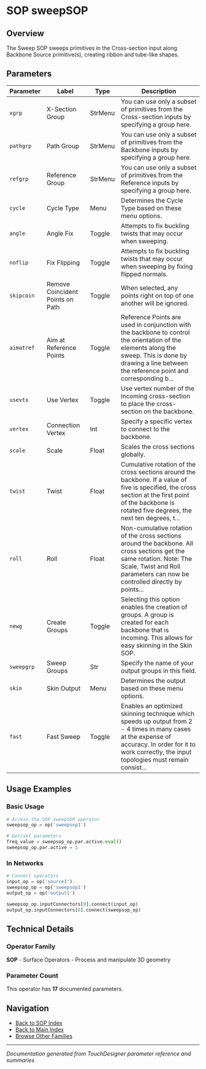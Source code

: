 # SOP sweepSOP

## Overview

The Sweep SOP sweeps primitives in the Cross-section input along Backbone Source primitive(s), creating ribbon and tube-like shapes.

## Parameters

| Parameter | Label | Type | Description |
|-----------|-------|------|-------------|
| `xgrp` | X-Section Group | StrMenu | You can use only a subset of primitives from the Cross-section inputs by specifying a group here. |
| `pathgrp` | Path Group | StrMenu | You can use only a subset of primitives from the Backbone inputs by specifying a group here. |
| `refgrp` | Reference Group | StrMenu | You can use only a subset of primitives from the Reference inputs by specifying a group here. |
| `cycle` | Cycle Type | Menu | Determines the Cycle Type based on these menu options. |
| `angle` | Angle Fix | Toggle | Attempts to fix buckling twists that may occur when sweeping. |
| `noflip` | Fix Flipping | Toggle | Attempts to fix buckling twists that may occur when sweeping by fixing flipped normals. |
| `skipcoin` | Remove Coincident Points on Path | Toggle | When selected, any points right on top of one another will be ignored. |
| `aimatref` | Aim at Reference Points | Toggle | Reference Points are used in conjunction with the backbone to control the orientation of the elements along the sweep. This is done by drawing a line between the reference point and corresponding b... |
| `usevtx` | Use Vertex | Toggle | Use vertex number of the incoming cross-section to place the cross-section on the backbone. |
| `vertex` | Connection Vertex | Int | Specify a specific vertex to connect to the backbone. |
| `scale` | Scale | Float | Scales the cross sections globally. |
| `twist` | Twist | Float | Cumulative rotation of the cross sections around the backbone. If a value of five is specified, the cross section at the first point of the backbone is rotated five degrees, the next ten degrees, t... |
| `roll` | Roll | Float | Non-cumulative rotation of the cross sections around the backbone. All cross sections get the same rotation.      Note: The Scale, Twist and Roll parameters can now be controlled directly by points... |
| `newg` | Create Groups | Toggle | Selecting this option enables the creation of groups. A group is created for each backbone that is incoming. This allows for easy skinning in the Skin SOP. |
| `sweepgrp` | Sweep Groups | Str | Specify the name of your output groups in this field. |
| `skin` | Skin Output | Menu | Determines the output based on these menu options. |
| `fast` | Fast Sweep | Toggle | Enables an optimized skinning technique which speeds up output from 2 - 4 times in many cases at the expense of accuracy. In order for it to work correctly, the input topologies must remain consist... |

## Usage Examples

### Basic Usage

```python
# Access the SOP sweepSOP operator
sweepsop_op = op('sweepsop1')

# Get/set parameters
freq_value = sweepsop_op.par.active.eval()
sweepsop_op.par.active = 1
```

### In Networks

```python
# Connect operators
input_op = op('source1')
sweepsop_op = op('sweepsop1')
output_op = op('output1')

sweepsop_op.inputConnectors[0].connect(input_op)
output_op.inputConnectors[0].connect(sweepsop_op)
```

## Technical Details

### Operator Family

**SOP** - Surface Operators - Process and manipulate 3D geometry

### Parameter Count

This operator has **17** documented parameters.

## Navigation

- [Back to SOP Index](../SOP/SOP_INDEX.md)
- [Back to Main Index](../OPERATORS_INDEX.md)
- [Browse Other Families](../OPERATORS_INDEX.md#quick-navigation)

---
*Documentation generated from TouchDesigner parameter reference and summaries*
